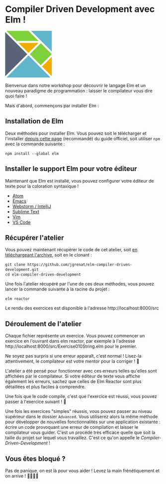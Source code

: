 # Compiler Driven Development avec Elm !

<img src="./resources/elm-logo.svg" alt="" role="presentation" width="150" height="150" />

Bienvenue dans notre workshop pour découvrir le langage Elm et un nouveau paradigme de programmation : 
laisser le compilateur vous dire quoi faire !

Mais d'abord, commençons par installer Elm :

## Installation de Elm

Deux méthodes pour installer Elm. Vous pouvez soit le télécharger et l'installer [depuis cette page](https://guide.elm-lang.org/install/elm.html) (recommandé) du guide officiel, soit utiliser `npm` avec la commande suivante :

```
npm install --global elm
```

## Installer le support Elm pour votre éditeur

Maintenant que Elm est installé, vous pouvez configurer votre éditeur de texte pour la coloration syntaxique !

- [Atom](https://atom.io/packages/language-elm)
- [Emacs](https://github.com/jcollard/elm-mode)
- [Webstorm / IntelliJ](https://github.com/klazuka/intellij-elm)
- [Sublime Text](https://guide.elm-lang.org/install/editor.html)
- [Vim](https://github.com/ElmCast/elm-vim)
- [VS Code](https://marketplace.visualstudio.com/items?itemName=Elmtooling.elm-ls-vscode)


## Récupérer l'atelier

Vous pouvez maintenant récupérer le code de cet atelier, soit [en téléchargeant l'archive](https://github.com/jgrenat/elm-compiler-driven-development/archive/master.zip), soit en le clonant :

```
git clone https://github.com/jgrenat/elm-compiler-driven-development.git
cd elm-compiler-driven-development
```

Une fois l'atelier récupéré par l'une de ces deux méthodes, vous pouvez lancer la commande suivante à la racine du projet :

```
elm reactor
```

Le rendu des exercices est disponible à l'adresse http://localhost:8000/src

## Déroulement de l'atelier

Chaque fichier représente un exercice. Vous pouvez commencer un exercice en l'ouvrant dans elm reactor, par exemple à 
l'adresse http://localhost:8000/src/Exercise010String.elm pour le premier. 

Ne soyez pas surpris si une erreur apparaît, c'est normal ! Lisez-la attentivement, le compilateur est votre mentor pour la corriger ! 💪

L'atelier a été pensé pour fonctionner avec ces erreurs telles qu'elles sont affichées par le compilateur. Si votre éditeur de texte vous affiche également les erreurs, sachez que celles de Elm Reactor sont plus détaillées et plus faciles à comprendre.

Une fois que le code compile, c'est que l'exercice est réussi, vous pouvez passer à l'exercice suivant ! 🎉

Une fois les exercices "simples" réussis, vous pouvez passer au niveau supérieur dans le dossier `Advanced`.
Vous utiliserez alors la même méthode pour développer de nouvelles fonctionnalités sur une application
existante : écrire un code provoquant une erreur de compilation et laisser le compilateur
vous guider. C'est un procédé très efficace quelle que soit la taille du projet sur lequel vous travaillez.
C'est ce qu'on appelle le _Compiler-Driven-Development_ !

## Vous êtes bloqué ?

Pas de panique, on est là pour vous aider ! Levez la main frénétiquement et on arrive ! 🙋‍♀️🙋‍♂️
